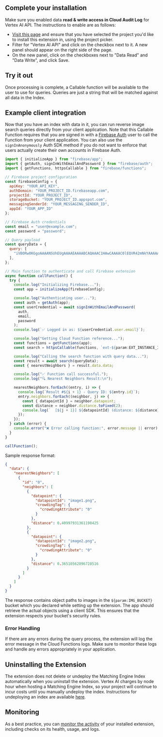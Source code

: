## Complete your installation

Make sure you enabled data **read & write access in Cloud Audit Log** for Vertex AI API. The instructions to enable are as follows:

- [Visit this page](https://console.cloud.google.com/iam-admin/audit?cloudshell=false) and ensure that you have selected the project you'd like to install this extension in, using the project picker.
- Filter for "Vertex AI API" and click on the checkbox next to it. A new panel should appear on the right side of the page.
- On the new panel, click on the checkboxes next to "Data Read" and "Data Write", and click Save.

## Try it out

Once processing is complete, a Callable function will be available to the user to use for queries. Queries are just a string that will be matched against all data in the Index.

## Example client integration

Now that you have an index with data in it, you can run reverse image search queries directly from your client application. Note that this Callable Function requires that you are signed in with a [Firebase Auth](https://firebase.google.com/docs/auth) user to call the Function from your client application. You can also use the `signInAnonymously` Auth SDK method if you do not want to enforce that users actually create their own accounts in Firebase Auth.

```js
import { initializeApp } from "firebase/app";
import { getAuth, signInWithEmailAndPassword } from "firebase/auth";
import { getFunctions, httpsCallable } from "firebase/functions";

// Firebase project configuration
const firebaseConfig = {
  apiKey: "YOUR_API_KEY",
  authDomain: "YOUR_PROJECT_ID.firebaseapp.com",
  projectId: "YOUR_PROJECT_ID",
  storageBucket: "YOUR_PROJECT_ID.appspot.com",
  messagingSenderId: "YOUR_MESSAGING_SENDER_ID",
  appId: "YOUR_APP_ID"
};

// Firebase Auth credentials
const email = "user@example.com";
const password = "password";

// Query payload
const queryData = {
  query: [
    "iVBORw0KGgoAAAANSUhEUgAAAAEAAAABCAQAAAC1HAwCAAAAC0lEQVR42mNkYAAAAAYAAjCB0C8AAAAASUVORK5CYII=", // base64 encoded image
  ],
};

// Main function to authenticate and call Firebase extension
async function callFunction() {
  try {
    console.log("Initializing Firebase...");
    const app = initializeApp(firebaseConfig);

    console.log("Authenticating user...");
    const auth = getAuth(app);
    const userCredential = await signInWithEmailAndPassword(
      auth,
      email,
      password
    );
    console.log(`✅ Logged in as: ${userCredential.user.email}`);

    console.log("Getting Cloud Function reference...");
    const functions = getFunctions(app);
    const search = httpsCallable(functions, `ext-${param:EXT_INSTANCE_ID}-queryIndex`);

    console.log("Calling the search function with query data...");
    const result = await search(queryData);
    const { nearestNeighbors } = result.data.data;

    console.log("✅ Function call successful.");
    console.log("🔍 Nearest Neighbors Result:\n");

    nearestNeighbors.forEach((entry, i) => {
      console.log(`Result #${i + 1} - Query ID: ${entry.id}`);
      entry.neighbors.forEach((neighbor, j) => {
        const { datapointId } = neighbor.datapoint;
        const distance = neighbor.distance.toFixed(2);
        console.log(`  [${j + 1}] ${datapointId} (distance: ${distance})`);
      });
    });
  } catch (error) {
    console.error("❌ Error calling function:", error.message || error);
  }
}

callFunction();
```

Sample response format:

```json
{
  "data": {
    "nearestNeighbors": [
      {
        "id": "0",
        "neighbors": [
          {
            "datapoint": {
              "datapointId": "image1.png",
              "crowdingTag": {
                "crowdingAttribute": "0"
              }
            },
            "distance": 0.40997931361198425
          },
          {
            "datapoint": {
              "datapointId": "image2.png",
              "crowdingTag": {
                "crowdingAttribute": "0"
              }
            },
            "distance": 0.36510562896728516
          }
        ]
      }
    ]
  }
}
```

The response contains object paths to images in the `${param:IMG_BUCKET}` bucket which you declared while setting up the extension. The app should retrieve the actual objects using a client SDK. This ensures that the extension respects your bucket's security rules.

### Error Handling

If there are any errors during the query process, the extension will log the error message in the Cloud Functions logs. Make sure to monitor these logs and handle any errors appropriately in your application.

## Uninstalling the Extension

The extension does not delete or undeploy the Matching Engine Index automatically when you uninstall the extension. Vertex AI charges by node hour when hosting a Matching Engine Index, so your project will continue to incur costs until you manually undeploy the index. Instructions for undeploying an index are available [here](https://cloud.google.com/vertex-ai/docs/matching-engine/deploy-index-public#undeploy-index).

## Monitoring

As a best practice, you can [monitor the activity](https://firebase.google.com/docs/extensions/manage-installed-extensions#monitor) of your installed extension, including checks on its health, usage, and logs.